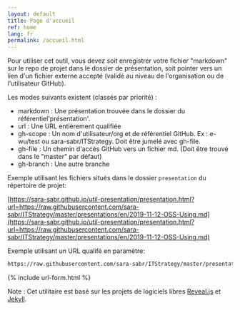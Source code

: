 ```yaml
---
layout: default
title: Page d'accueil
ref: home
lang: fr
permalink: /accueil.html
---
```

Pour utiliser cet outil, vous devez soit enregistrer votre fichier "markdown" sur le repo de projet dans le dossier de présentation, soit pointer vers un lien d'un fichier externe accepté (validé au niveau de l'organisation ou de l'utilisateur GitHub).

Les modes suivants existent (classés par priorité) :
- markdown : Une présentation trouvée dans le dossier du référentiel'présentation'.
- url : Une URL entièrement qualifiée
- gh-scope : Un nom d'utilisateur/org et de référentiel GitHub. Ex : e-wu/test ou sara-sabr/ITStrategy.
             Doit être jumelé avec gh-file.
- gh-file : Un chemin d'accès GitHub vers un fichier md. (Doit être trouvé dans le "master" par défaut)
- gh-branch : Une autre branche

Exemple utilisant les fichiers situés dans le dossier `presentation` du répertoire de projet:

[https://sara-sabr.github.io/util-presentation/presentation.html?url=https://raw.githubusercontent.com/sara-sabr/ITStrategy/master/presentations/en/2019-11-12-OSS-Using.md](https://sara-sabr.github.io/util-presentation/presentation.html?url=https://raw.githubusercontent.com/sara-sabr/ITStrategy/master/presentations/en/2019-11-12-OSS-Using.md)

Exemple utilisant un URL qualifé en paramètre:

```html
https://raw.githubusercontent.com/sara-sabr/ITStrategy/master/presentations/en/2019-11-12-OSS-Using.md
```

{% include url-form.html %}

Note : Cet utilitaire est basé sur les projets de logiciels libres [Reveal.js](https://revealjs.com/#/https://revealjs.com/#/) et [Jekyll](https://jekyllrb.com/).
